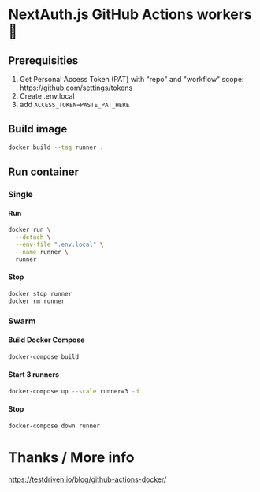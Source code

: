# NextAuth.js GitHub Actions workers 👷

## Prerequisities

1. Get Personal Access Token (PAT) with "repo" and "workflow" scope: https://github.com/settings/tokens
2. Create .env.local
3. add `ACCESS_TOKEN=PASTE_PAT_HERE`

## Build image

```sh
docker build --tag runner .
```

## Run container

### Single
#### Run
```sh
docker run \
  --detach \
  --env-file ".env.local" \
  --name runner \
  runner
```

#### Stop
```sh
docker stop runner
docker rm runner
```

### Swarm

#### Build Docker Compose
```sh
docker-compose build
```

#### Start 3 runners
```sh
docker-compose up --scale runner=3 -d
```
#### Stop
```sh
docker-compose down runner
```

# Thanks / More info
https://testdriven.io/blog/github-actions-docker/


